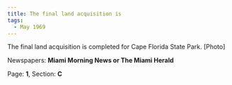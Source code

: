 ```yaml
---  
title: The final land acquisition is  
tags:  
  - May 1969  
---  
```

  
The final land acquisition is completed for Cape Florida State Park. [Photo]  
  
Newspapers: **Miami Morning News or The Miami Herald**  
  
Page: **1**, Section: **C** 

